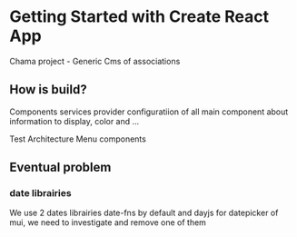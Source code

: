 # Getting Started with Create React App

Chama project - Generic Cms of associations

## How is build?
Components services provider configuratiion of all main component about information to display, color and ...

Test Architecture Menu components

## Eventual problem

### date librairies
We use 2 dates librairies date-fns by default and dayjs for datepicker of mui, we need to investigate and remove one of them
